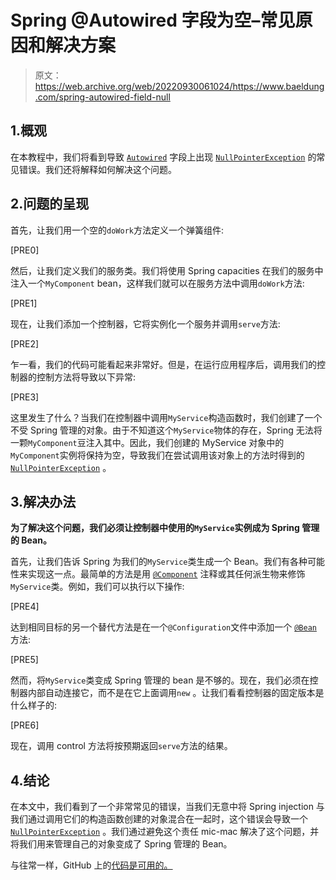 # Spring @Autowired 字段为空–常见原因和解决方案

> 原文：<https://web.archive.org/web/20220930061024/https://www.baeldung.com/spring-autowired-field-null>

## 1.概观

在本教程中，我们将看到导致 [`Autowired`](/web/20221108014505/https://www.baeldung.com/spring-autowire) 字段上出现 [`NullPointerException`](/web/20221108014505/https://www.baeldung.com/java-14-nullpointerexception) 的常见错误。我们还将解释如何解决这个问题。

## 2.问题的呈现

首先，让我们用一个空的`doWork`方法定义一个弹簧组件:

[PRE0]

然后，让我们定义我们的服务类。我们将使用 Spring capacities 在我们的服务中注入一个`MyComponent` bean，这样我们就可以在服务方法中调用`doWork`方法:

[PRE1]

现在，让我们添加一个控制器，它将实例化一个服务并调用`serve`方法:

[PRE2]

乍一看，我们的代码可能看起来非常好。但是，在运行应用程序后，调用我们的控制器的控制方法将导致以下异常:

[PRE3]

这里发生了什么？当我们在控制器中调用`MyService`构造函数时，我们创建了一个不受 Spring 管理的对象。由于不知道这个`MyService`物体的存在，Spring 无法将一颗`MyComponent`豆注入其中。因此，我们创建的 MyService 对象中的`MyComponent`实例将保持为空，导致我们在尝试调用该对象上的方法时得到的 [`NullPointerException`](/web/20221108014505/https://www.baeldung.com/java-14-nullpointerexception) 。

## 3.解决办法

**为了解决这个问题，我们必须让控制器中使用的`MyService`实例成为 Spring 管理的 Bean。**

首先，让我们告诉 Spring 为我们的`MyService`类生成一个 Bean。我们有各种可能性来实现这一点。最简单的方法是用 [`@Component`](/web/20221108014505/https://www.baeldung.com/spring-component-annotation) 注释或其任何派生物来修饰`MyService`类。例如，我们可以执行以下操作:

[PRE4]

达到相同目标的另一个替代方法是在一个`@Configuration`文件中添加一个 [`@Bean`](/web/20221108014505/https://www.baeldung.com/spring-bean-annotations) 方法:

[PRE5]

然而，将`MyService`类变成 Spring 管理的 bean 是不够的。现在，我们必须在控制器内部自动连接它，而不是在它上面调用`new` 。让我们看看控制器的固定版本是什么样子的:

[PRE6]

现在，调用 control 方法将按预期返回`serve`方法的结果。

## 4.结论

在本文中，我们看到了一个非常常见的错误，当我们无意中将 Spring injection 与我们通过调用它们的构造函数创建的对象混合在一起时，这个错误会导致一个 [`NullPointerException`](/web/20221108014505/https://www.baeldung.com/java-14-nullpointerexception) 。我们通过避免这个责任 mic-mac 解决了这个问题，并将我们用来管理自己的对象变成了 Spring 管理的 Bean。

与往常一样，GitHub 上的[代码是可用的。](https://web.archive.org/web/20221108014505/https://github.com/eugenp/tutorials/tree/master/spring-di-3)